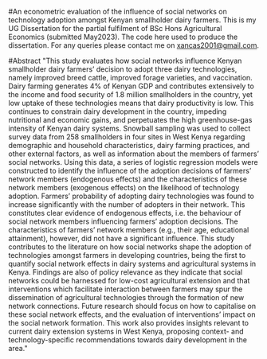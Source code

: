 #An econometric evaluation of the influence of social networks on technology adoption amongst Kenyan smallholder dairy farmers. 
This is my UG Dissertation for the partial fulfilment of BSc Hons Agricultural Economics (submitted May2023). The code here used to produce the dissertation. For any queries please contact me on xancas2001@gmail.com.

#Abstract
"This study evaluates how social networks influence Kenyan smallholder dairy farmers’ decision to adopt three dairy technologies, namely improved breed cattle, improved forage varieties, and vaccination. Dairy farming generates 4% of Kenyan GDP and contributes extensively to the income and food security of 1.8 million smallholders in the country, yet low uptake of these technologies means that dairy productivity is low. This continues to constrain dairy development in the country, impeding nutritional and economic gains, and perpetuates the high greenhouse-gas intensity of Kenyan dairy systems. 
Snowball sampling was used to collect survey data from 258 smallholders in four sites in West Kenya regarding demographic and household characteristics, dairy farming practices, and other external factors, as well as information about the members of farmers’ social networks. Using this data, a series of logistic regression models were constructed to identify the influence of the adoption decisions of farmers’ network members (endogenous effects) and the characteristics of these network members (exogenous effects) on the likelihood of technology adoption.
Farmers’ probability of adopting dairy technologies was found to increase significantly with the number of adopters in their network. This constitutes clear evidence of endogenous effects, i.e. the behaviour of social network members influencing farmers’ adoption decisions. The characteristics of farmers’ network members (e.g., their age, educational attainment), however, did not have a significant influence. 
This study contributes to the literature on how social networks shape the adoption of technologies amongst farmers in developing countries, being the first to quantify social network effects in dairy systems and agricultural systems in Kenya. Findings are also of policy relevance as they indicate that social networks could be harnessed for low-cost agricultural extension and that interventions which facilitate interaction between farmers may spur the dissemination of agricultural technologies through the formation of new network connections. Future research should focus on how to capitalise on these social network effects, and the evaluation of interventions’ impact on the social network formation.
This work also provides insights relevant to current dairy extension systems in West Kenya, proposing context- and technology-specific recommendations towards dairy development in the area."
